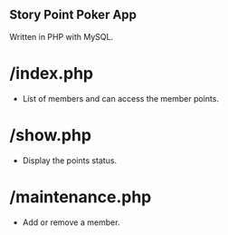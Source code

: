 ## Story Point Poker App
Written in PHP with MySQL.

# /index.php
- List of members and can access the member points.

# /show.php
- Display the points status.

# /maintenance.php
- Add or remove a member.
